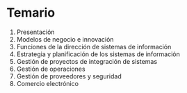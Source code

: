 # Temario

1. Presentación
1. Modelos de negocio e innovación
1. Funciones de la dirección de sistemas de información
1. Estrategia y planificación de los sistemas de información
1. Gestión de proyectos de integración de sistemas
1. Gestión de operaciones
1. Gestión de proveedores y seguridad
1. Comercio electrónico
